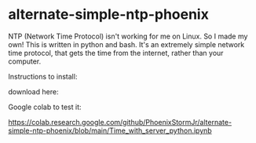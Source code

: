 # alternate-simple-ntp-phoenix
NTP (Network Time Protocol) isn't working for me on Linux. So I made my own! This is written in python and bash. It's an extremely simple network time protocol, that gets the time from the internet, rather than your computer.

Instructions to install:

download here:




Google colab to test it:

https://colab.research.google.com/github/PhoenixStormJr/alternate-simple-ntp-phoenix/blob/main/Time_with_server_python.ipynb
